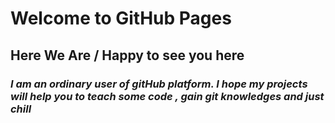 # Welcome to GitHub Pages

## Here We Are / Happy to see you here 

### *I am an ordinary user of gitHub platform. I hope my projects will help you to teach some code , gain git knowledges and just chill*
